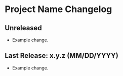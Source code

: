# Project Name Changelog

## Unreleased
* Example change.

## Last Release: x.y.z (MM/DD/YYYY)
* Example change.
